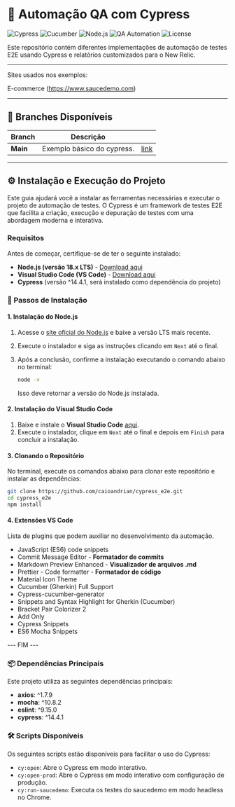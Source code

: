 # 🚀 Automação QA com Cypress

![Cypress](https://img.shields.io/badge/Cypress-E2E%20Testing-green?style=flat&logo=cypress) 
![Cucumber](https://img.shields.io/badge/Cucumber-BDD-blue?style=flat&logo=cucumber)
![Node.js](https://img.shields.io/badge/Node.js-v18.x%20LTS-green?style=flat&logo=node.js)
![QA Automation](https://img.shields.io/badge/QA%20Automation-Continuous%20Testing-orange?style=flat&logo=testing-library)
![License](https://img.shields.io/badge/License-MIT-brightgreen?style=flat)

Este repositório contém diferentes implementações de automação de testes E2E usando Cypress e relatórios customizados para o New Relic.

---

Sites usados nos exemplos:

E-commerce (https://www.saucedemo.com)<br>

---

## 📂 Branches Disponíveis

| Branch                               | Descrição                                                                                                  |                                                                                                       |
|--------------------------------------|------------------------------------------------------------------------------------------------------------|-----------------------------------------------------------------------------------------------------------|
| **Main**                   |           Exemplo básico do cypress.                                                  | [link](https://github.com/caioandrian/cypress_web_nativo/tree/main)                                     |

---

## ⚙️ Instalação e Execução do Projeto

Este guia ajudará você a instalar as ferramentas necessárias e executar o projeto de automação de testes. O Cypress é um framework de testes E2E que facilita a criação, execução e depuração de testes com uma abordagem moderna e interativa.

### Requisitos

Antes de começar, certifique-se de ter o seguinte instalado:

- **Node.js (versão 18.x LTS)** - [Download aqui](https://nodejs.org/en/)
- **Visual Studio Code (VS Code)** - [Download aqui](https://code.visualstudio.com/download)
- **Cypress** (versão ^14.4.1, será instalado como dependência do projeto)

### 🚀 Passos de Instalação

#### 1. Instalação do Node.js

1. Acesse o [site oficial do Node.js](https://nodejs.org/en/) e baixe a versão LTS mais recente.
2. Execute o instalador e siga as instruções clicando em `Next` até o final.
3. Após a conclusão, confirme a instalação executando o comando abaixo no terminal:

    ```bash
    node -v
    ```

   Isso deve retornar a versão do Node.js instalada.

#### 2. Instalação do Visual Studio Code

1. Baixe e instale o **Visual Studio Code** [aqui](https://code.visualstudio.com/download).
2. Execute o instalador, clique em `Next` até o final e depois em `Finish` para concluir a instalação.

#### 3. Clonando o Repositório

No terminal, execute os comandos abaixo para clonar este repositório e instalar as dependências:

```bash
git clone https://github.com/caioandrian/cypress_e2e.git
cd cypress_e2e
npm install
```


#### 4. Extensões VS Code

Lista de plugins que podem auxiliar no desenvolvimento da automação.

- JavaScript (ES6) code snippets
- Commit Message Editor - **Formatador de commits**
- Markdown Preview Enhanced - **Visualizador de arquivos .md**
- Prettier - Code formatter - **Formatador de código**
- Material Icon Theme
- Cucumber (Gherkin) Full Support
- Cypress-cucumber-generator
- Snippets and Syntax Highlight for Gherkin (Cucumber)
- Bracket Pair Colorizer 2
- Add Only
- Cypress Snippets
- ES6 Mocha Snippets

--- FIM ---

### 📦 Dependências Principais

Este projeto utiliza as seguintes dependências principais:

- **axios**: ^1.7.9
- **mocha**: ^10.8.2
- **eslint**: ^9.15.0
- **cypress**: ^14.4.1

### 🛠️ Scripts Disponíveis

Os seguintes scripts estão disponíveis para facilitar o uso do Cypress:

- `cy:open`: Abre o Cypress em modo interativo.
- `cy:open-prod`: Abre o Cypress em modo interativo com configuração de produção.
- `cy:run-saucedemo`: Executa os testes do saucedemo em modo headless no Chrome.

